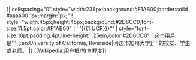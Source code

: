 {| cellspacing="0" style="width:238px;background:#F1AB00;border:solid #aaaa00 1px;margin:1px;"
! style="width:45px;height:45px;background:#2D6CC0;font-size:11.5pt;color:#F1AB00"  | '''{{{1|UCR}}}'''
| style="font-size:10pt;padding:4pt;line-height:1.25em;color:#2D6CC0" | 这个用戶是'''[[:en:University of California, Riverside|河边市加州大学]]'''的校友、学生或老师。
|}
<noinclude>
[[Wikipedia:用户框/教育程度]]
</noinclude>